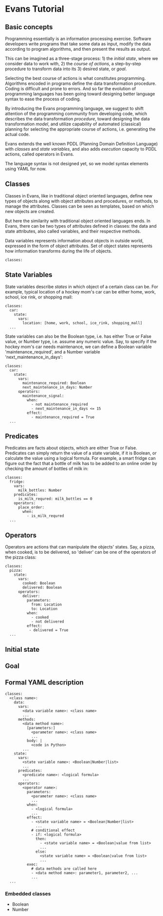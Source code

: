 # Evans Tutorial

## Basic concepts

Programming essentially is an information processing exercise. Software developers write programs that take some data as input, modify the data according to program algorithms, and then present the results as output.

This can be imagined as a three-stage process: 1) the _initial state_, where we consider data to work with, 2) the _course of actions_, a step-by-step procedure to transform data into its 3) desired state, or _goal_.

Selecting the best course of actions is what constitutes programming. Algorithms encoded in programs define the data transformation procedure. Coding is difficult and prone to errors. And so far the evolution of programming languages has been going toward designing better language syntax to ease the process of coding.

By introducing the Evans programming language, we suggest to shift attention of the programming community from developing code, which describes the data transformation _procedure_, toward designing the data transformation _model_, and utilize capability of automated (classical) planning for selecting the appropriate course of actions, i.e. generating the actual code.

Evans extends the well known PDDL (Planning Domain Definition Language) with _classes_ and _state variables_, and also adds _execution_ capacity to PDDL actions, called operators in Evans.

The language syntax is not designed yet, so we model syntax elements using YAML for now.

## Classes

Classes in Evans, like in traditional object oriented languages, define new types of objects along with object attributes and procedures, or methods, to manage the attributes. Classes can be seen as templates, based on which new objects are created.

But here the similarity with traditional object oriented languages ends. In Evans, there can be two types of attributes defined in classes: the data and state attributes, also called variables, and their respective methods.

Data variables represents information about objects in outside world, expressed in the form of object attributes. Set of object states represents how information transforms during the life of objects.

```
classes:

```

## State Variables

State variables describe _states_ in which object of a certain class can be. For example, typical location of a hockey mom's car can be either home, work, school, ice rink, or shopping mall:

```
classes:
  car:
    state:
      vars:
        location: [home, work, school, ice_rink, shopping_mall]
  ...
```

State variables can also be the Boolean type, i.e. has either True or False value, or Number type, i.e. assume any numeric value. Say, to specify if the hockey mom's car needs maintenance, we can define a Boolean variable 'maintenance_required', and a Number variable 'next_maintenance_in_days':

```
classes:
  car:
    state:
      vars:
        maintenance_required: Boolean
        next_maintenance_in_days: Number
      operators:
        maintenance_signal:
          when:
            - not maintenance_required
            - next_maintenance_in_days <= 15
          effect:
            - maintenance_required = True
  ...
```

## Predicates

Predicates are facts about objects, which are either True or False. Predicates can simply return the value of a state variable, if it is Boolean, or calculate the value using a logical formula. For example, a smart fridge can figure out the fact that a bottle of milk has to be added to an online order by checking the amount of bottles of milk in:
```
classes:
  fridge:
    vars:
      milk_bottles: Number
    predicates:
      is_milk_requred: milk_bottles == 0
    operators:
      place_order:
        when:
          - is_milk_requred
  ...
```

## Operators

Operators are actions that can manipulate the objects' states. Say, a pizza, when cooked, is to be delivered, so 'deliver' can be one of the operators of the pizza class:

```
classes:
  pizza:
    state:
      vars:
        cooked: Boolean
        delivered: Boolean
      operators:
        deliver:
          parameters:
            from: Location
            to: Location
          when:
            - cooked
            - not delivered
          effect:
           - delivered = True
  ...
```

## Initial state

## Goal

## Formal YAML description
```
classes:
  <class name>:
    data:
      vars:
        <data variable name>: <class name>
        ...
      methods:
        <data method name>:
          [parameters:]
            <parameter name>: <class name>
            ...
          body: |
            <code in Python>
        ...
    state:
      vars:
        <state variable name>: <Boolean|Number|list>
        ...
      predicates:
        <predicate name>: <logical formula>
        ...
      operators:
        <operator name>:
          parameters:
            <parameter name>: <class name>
            ...
          when:
            - <logical formula>
            ...
          effect:
            - <state variable name> = <Boolean|Number|list>
              ...
            # conditional effect
            - if: <logical formula>
              then:
                - <state variable name> = <Boolean|value from list>
                ...
              else:
                <state variable name> = <Boolean|value from list>
                ...
          exec:
            # data methods are called here
            - <data method name>: parameter1, parameter2, ...
            ...
  ...
```
### Embedded classes
* Boolean
* Number
